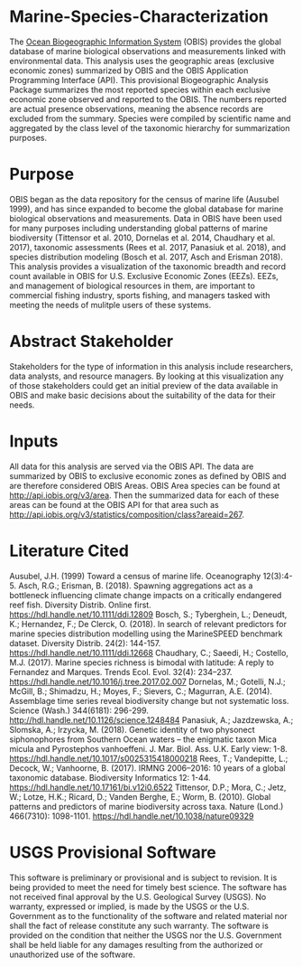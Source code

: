 # Marine-Species-Characterization
The [Ocean Biogeographic Information System](http://iobis.org) (OBIS) provides the global database of marine biological observations and measurements linked with environmental data. This analysis uses the geographic areas (exclusive economic zones) summarized by OBIS and the OBIS Application Programming Interface (API). This provisional Biogeographic Analysis Package summarizes the most reported species within each exclusive economic zone observed and reported to the OBIS. The numbers reported are actual presence observations, meaning the absence records are excluded from the summary. Species were compiled by scientific name and aggregated by the class level of the taxonomic hierarchy for summarization purposes.

# Purpose
OBIS began as the data repository for the census of marine life (Ausubel 1999), and has since expanded to become the global database for marine biological observations and measurements. Data in OBIS have been used for many purposes including understanding global patterns of marine biodiversity (Tittensor et al. 2010, Dornelas et al. 2014, Chaudhary et al. 2017), taxonomic assessments (Rees et al. 2017, Panasiuk et al. 2018), and species distribution modeling (Bosch et al. 2017, Asch and Erisman 2018). This analysis provides a visualization of the taxonomic breadth and record count available in OBIS for U.S. Exclusive Economic Zones (EEZs). EEZs, and management of biological resources in them, are important to commercial fishing industry, sports fishing, and managers tasked with meeting the needs of mulitple users of these systems. 

# Abstract Stakeholder
Stakeholders for the type of information in this analysis include researchers, data analysts, and resource managers. By looking at this visualization any of those stakeholders could get an initial preview of the data available in OBIS and make basic decisions about the suitability of the data for their needs.


# Inputs
All data for this analysis are served via the OBIS API. The data are summarized by OBIS to exclusive economic zones as defined by OBIS and are therefore considered OBIS Areas. OBIS Area species can be found at http://api.iobis.org/v3/area. Then the summarized data for each of these areas can be found at the OBIS API for that area such as http://api.iobis.org/v3/statistics/composition/class?areaid=267.

# Literature Cited
Ausubel, J.H. (1999) Toward a census of marine life. Oceanography 12(3):4-5.
Asch, R.G.; Erisman, B. (2018). Spawning aggregations act as a bottleneck influencing climate change impacts on a critically   endangered reef fish. Diversity Distrib. Online first. https://hdl.handle.net/10.1111/ddi.12809
Bosch, S.; Tyberghein, L.; Deneudt, K.; Hernandez, F.; De Clerck, O. (2018). In search of relevant predictors for marine species distribution modelling using the MarineSPEED benchmark dataset. Diversity Distrib. 24(2): 144-157. https://hdl.handle.net/10.1111/ddi.12668
Chaudhary, C.; Saeedi, H.; Costello, M.J. (2017). Marine species richness is bimodal with latitude: A reply to Fernandez and Marques. Trends Ecol. Evol. 32(4): 234–237. https://hdl.handle.net/10.1016/j.tree.2017.02.007
Dornelas, M.; Gotelli, N.J.; McGill, B.; Shimadzu, H.; Moyes, F.; Sievers, C.; Magurran, A.E. (2014). Assemblage time series reveal biodiversity change but not systematic loss. Science (Wash.) 344(6181): 296-299. http://hdl.handle.net/10.1126/science.1248484
Panasiuk, A.; Jazdzewska, A.; Slomska, A.; Irzycka, M. (2018). Genetic identity of two physonect siphonophores from Southern Ocean  waters – the enigmatic taxon Mica micula and Pyrostephos vanhoeffeni. J. Mar. Biol. Ass. U.K. Early view: 1-8. https://hdl.handle.net/10.1017/s0025315418000218
Rees, T.; Vandepitte, L.; Decock, W.; Vanhoorne, B. (2017). IRMNG 2006–2016: 10 years of a global taxonomic database. Biodiversity Informatics 12: 1-44. https://hdl.handle.net/10.17161/bi.v12i0.6522
Tittensor, D.P.; Mora, C.; Jetz, W.; Lotze, H.K.; Ricard, D.; Vanden Berghe, E.; Worm, B. (2010). Global patterns and predictors of marine biodiversity across taxa. Nature (Lond.) 466(7310): 1098-1101. https://hdl.handle.net/10.1038/nature09329

# USGS Provisional Software
This software is preliminary or provisional and is subject to revision. It is being provided to meet the need for timely best science. The software has not received final approval by the U.S. Geological Survey (USGS). No warranty, expressed or implied, is made by the USGS or the U.S. Government as to the functionality of the software and related material nor shall the fact of release constitute any such warranty. The software is provided on the condition that neither the USGS nor the U.S. Government shall be held liable for any damages resulting from the authorized or unauthorized use of the software.
